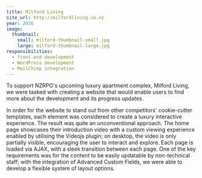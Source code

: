 ```yaml
---
title: Milford Living
site_url: http://milfordliving.co.nz
year: 2016
image:
  thumbnail:
    small: milford-thumbnail-small.jpg
    large: milford-thumbnail-large.jpg
responsibilities:
  - front-end development
  - WordPress development
  - MailChimp integration
---
```


To support NZRPG's upcoming luxury apartment complex, Milford Living, we were tasked with creating a website that would enable users to find more about the development and its progress updates.

In order for the website to stand out from other competitors' cookie-cutter templates, each element was considered to create a luxury interactive experience. The result was quite an unconventional approach. The home page showcases their introduction video with a custom viewing experience enabled by utilising the Videojs plugin; on desktop, the video is only partially visible, encouraging the user to interact and explore. Each page is loaded via AJAX, with a sleek transition between each page. One of the key requirements was for the content to be easily updatable by non-technical staff; with the integration of Advanced Custom Fields, we were able to develop a flexible system of layout options.